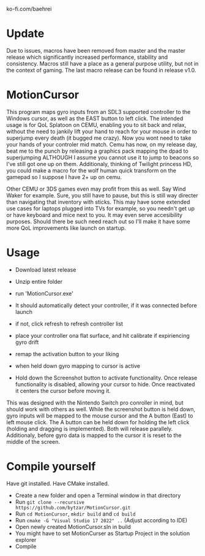 ko-fi.com/baehrei

# Update
Due to issues, macros have been removed from master and the master release which significantly increased performance, stability and consistency. Macros still have a place as a general purpose utility, but not in the context of gaming. The last macro release can be found in release v1.0.

# MotionCursor
This program maps gyro inputs from an SDL3 supported controller to the Windows cursor, as well as the EAST button to left click. The intended usage is for QoL Splatoon on CEMU, enabling you to sit back and relax, without the need to jankily lift your hand to reach for your mouse in order to superjump every death (it bugged me crazy). Now you wont need to take your hands of your controler mid match. Cemu has now, on my release day, beat me to the punch by releasing a graphics pack mapping the dpad to superjumping ALTHOUGH I assume you cannot use it to jump to beacons so I've still got one up on them. Additionaly, thinking of Twilight princess HD, you could make a macro for the wolf human quick transform on the gamepad so I suppose I have 2+ up on cemu.

Other CEMU or 3DS games even may profit from this as well. Say Wind Waker for example. Sure, you still have to pause, but this is still way directer than navigating that inventory with sticks.
This may have some extended use cases for laptops plugged into TVs for example, so you needn't get up or have keyboard and mice next to you.
It may even serve accesibility purposes. Should there be such need reach out so I'll make it have some more QoL improvements like launch on startup.

# Usage
- Download latest release
- Unzip entire folder
- run 'MotionCursor.exe'
- It should automatically detect your controller, if it was connected before launch
- if not, click refresh to refresh controller list
- place your controller ona flat surface, and hit calibrate if expiriencing gyro drift
- remap the activation button to your liking
- when held down gyro mapping to cursor is active

- Hold down the Screenshot button to activate functionality. Once release functionality is disabled, allowing your cursor to hide. Once reactivated it centers the cursor before moving it.

This was designed with the Nintendo Switch pro conroller in mind, but should work with others as well. While the screenshot button is held down, gyro inputs will be mapped to the mouse cursor and the A button (East) to left mouse click. The A button can be held down for holding the left click (holding and dragging is implemented). Both will release parallely. Additionaly, before gyro data is mapped to the cursor it is reset to the middle of the screen.

# Compile yourself
Have git installed.
Have CMake installed.

- Create a new folder and open a Terminal window in that directory
- Run `git clone --recursive https://github.com/bytzar/MotionCursor.git`
- Run `cd MotionCursor`, `mkdir build` and `cd build`
- Run `cmake -G "Visual Studio 17 2022" ..` (Adjust according to IDE)
- Open newly created MotionCursor.sln in build
- You might have to set MotionCurser as Startup Project in the solution explorer
- Compile

